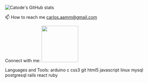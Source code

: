 ![Catode's GitHub stats](https://github-readme-stats.vercel.app/api?username=TyrUmbra&theme=dark&show_icons=true)

📫 How to reach me carlos.aamm@gmail.com

Connect with me:
<a href="https://www.linkedin.com/in/carlosaamm/" target="_blank"> <img src="https://www.google.com/url?sa=i&url=https%3A%2F%2Fwww.stickpng.com%2Fimg%2Ficons-logos-emojis%2Ftech-companies%2Flinkedin-round-logo&psig=AOvVaw11745_oUI-MRDD2vb8JQNM&ust=1675744627209000&source=images&cd=vfe&ved=0CBAQjRxqFwoTCIiriKyJgP0CFQAAAAAdAAAAABAx" width="120" height="120"/></a>

Languages and Tools:
arduino c css3 git html5 javascript linux mysql postgresql rails react ruby
